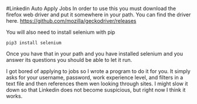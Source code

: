 #Linkedin Auto Apply Jobs
In order to use this you must download the firefox web driver and put it somewhere in your path. You can find the driver here. https://github.com/mozilla/geckodriver/releases

You will also need to install selenium with pip

````
pip3 install selenium
````

Once you have that in your path and you have installed selenium and you answer its questions you should be able to let it run.

I got bored of applying to jobs so I wrote a program to do it for you. It simply asks for your username, password, work experience level, and filters in a text file and then references them wen looking through sites. I might slow it down so that Linkedin does not become suspicious, but right now I think it works.